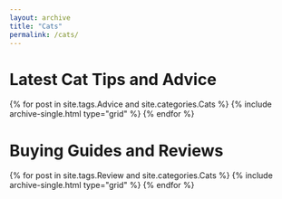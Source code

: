```yaml
---
layout: archive
title: "Cats"
permalink: /cats/
---
```


# Latest Cat Tips and Advice

<div class="grid__wrapper">
  {% for post in site.tags.Advice and site.categories.Cats %}
    {% include archive-single.html type="grid" %}
  {% endfor %}
</div>

<div class="clear-float" />

# Buying Guides and Reviews

<div class="grid__wrapper">
  {% for post in site.tags.Review and site.categories.Cats %}
    {% include archive-single.html type="grid" %}
  {% endfor %}
</div>

<div class="clear-float" />